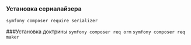 ### Установка сериалайзера
```symfony composer require serializer```

###Установка доктрины
```symfony composer req orm```
```symfony composer req maker```
